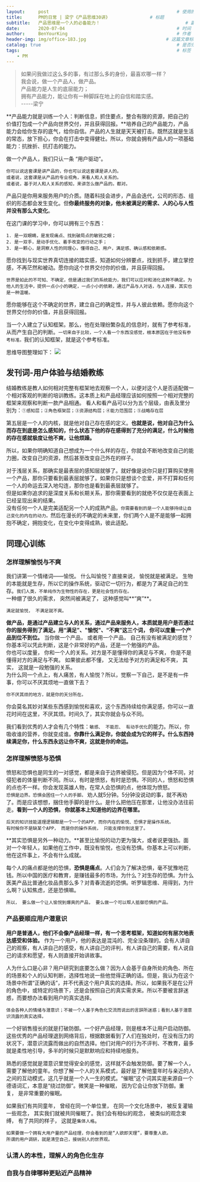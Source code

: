 ```yaml
---
layout:     post                                                # 使用的布局（不需要改）
title:      PM的日常 | 梁宁《产品思维30讲》               # 标题 
subtitle:   产品思维是一个人的必备能力！                                # 副标题
date:       2020-07-04                                          # 时间
author:     BenYourKing                                         # 作者
header-img: img/office-183.jpg                              # 这篇文章标题背景图片
catalog: true                                                   # 是否归档
tags:                                                           # 标签
    - PM
---
```


> 如果问我做过这么多的事，有过那么多的身份，最喜欢哪一样？          
> 我会说，做一个产品人，做产品。            
> 产品能力是人生的底层能力；          
> 拥有产品能力，能让你有一种脚踩在地上的自信和踏实感。        
>                          -----梁宁
  
       
**产品能力就是训练一个人：判断信息，抓住要点，整合有限的资源，把自己的价值打包成一个产品向世界交付，并且获得回报。**培养自己的产品能力，产品能力会给你生存的底气，给你自信。产品的人生就是天天被打击。既然这就是生活的常态，放下担心，你会在打击中变得健壮。所以，你就会拥有产品人的一项基础能力：抗挫折、抗打击的能力。            
                     
做一个产品人，我们只认一条 “用户驱动”。 

```
你可以说这套课是讲产品的，你也可以说这套课是讲人的。                    
或者说，这套课是从产品的专业视角，来看人和人关系的。                         
或者说，基于对人和人关系的感知，来讲怎么做产品的。都对。                      
```
        
产品只是你用来服务用户的介质。随着科技会进步，产品会迭代，公司的形态、组织的形态都会发生变化。但**你最终服务的对象，他未被满足的需求、人的心与人性并没有那么大变化**。
           
在这门课的学习中，你可以拥有三个东西：         
```
1. 是一双眼睛，是发现痛点、找到破局点的敏锐之眼；             
2. 是一双手，是动手优化、着手改变的行动之手；                     
3. 是一颗心，是洞察人性的同理心，懂得自己、用户，满足感、确认感和依赖感。             
```

愿你找到与现实世界真切连接的踏实感，知道如何分辨要点，找到抓手，建立掌控感，不再茫然和被动。愿你向这个世界交付你的价值，并且获得回报。           
```
世界是如此的不可知、不确定，但是通过我们的系统能力，我们可以应对和消化这种不确定。为他人的生活中，提供一点小小的确定，一点小小的依赖，通过产品与人对话，与人连接，其实也是一种温暖。        
```
愿你能够在这个不确定的世界，建立自己的确定性，并与人彼此依赖。愿你向这个世界交付你的价值，并且获得回报。          
                
当一个人建立了认知框架。那么，他在处理纷繁杂乱的信息时，就有了参考标准，从而产生自己的判断。`一切来自于比较，一个人看一个东西没感觉，根本原因在于他没有参考标准。`我们的认知框架，就是这个参考标准。        
             
                            
思维导图整理如下：
![](https://i.loli.net/2020/08/25/rHt7MjdLCqvI8Ap.jpg)              
                    
                    
## 发刊词-用户体验与结婚教练    
结婚教练是教人如何相对完整有框架地去观察一个人，以便对这个人是否适配做一个相对客观的判断的培训教练。这本质上和产品经理应该如何按照一个相对完整的框架来观察和判断一款产品相通。
看人和看产品可以分为五个层级，由表及里分别为：`①感知层；②角色框架层；③资源结构层；④能力范围层；⑤战略存在层 `

第五层是一个人的内核，就是他对自己存在感的定义。**也就是说，他对自己为什么而存在到底是怎么感知的，什么状态下他的存在感得到了充分的满足，什么时候他的存在感就极度让他不爽，让他烦躁。**         

所以，如果你明确知道自己想成为一个什么样的存在，你就会不断地改变自己的能力圈，改变自己的资源，然后甚至改变自己外在的样子。       

对于浅层关系，那确实是最表层的感知层就够了。就好像是说你只是打算购买使用一个产品，那你只要看到最表层就够了。如果你只是想谈个恋爱，并不打算和任何一个人的命运去深入地勾连，那你也是看到最表层就够了。      
但是如果你追求的是深度关系和长期关系，那你需要看到的就绝不仅仅是在表面上已经呈现出来的结果。     
没有任何一个人是完美适配另一个人的成熟产品，`你需要看到的是一个人能够持续让自己变化的内在的动力。`然后在漫长的不确定的未来里，你们两个人是不是能够一起拥抱不确定，拥抱变化，在变化中变得成熟，彼此适配。              

## 同理心训练
### 怎样理解愉悦与不爽
         
我们讲第一个情绪词——愉悦。 什么叫愉悦？直接来说， 愉悦就是被满足。
生物的本能就是生存，所以它的操作系统，驱动它一切行为，都是为了满足自己的生存。`我们人类，不单纯作为生物性的存在，更是社会性的存在。`          
一种绷了很久的需求， 突然间被满足了， 这种感觉叫**“爽”**。              

```
满足就愉悦， 不满足就不爽。
```
**做产品，是通过产品建立与人的关系，通过产品来服务人，本质就是用户是否通过你的服务得到了满足。用“满足”、"愉悦"、“不爽”这三个词， 你可以度量一个产品到位不到位。** 当你做一个产品， 或者用一个产品， 自己有没有被满足的感觉？你基本可以凭此判断，这是个非常好的产品，还是一个勉强的产品。       
你也可以度量， 你和一个人的关系。对方是不是懂得你的满足与不爽， 你是不是懂得对方的满足与不爽。 如果彼此都不懂， 又无法给予对方的满足和不爽， 其实， 这就是一段勉强的关系。            
为什么同一个点上，有人痛苦，有人愉悦？所以，觉察一下自己，是不是有一件事，你可以不厌其烦地一直做下去？
```
你不厌其烦的地方，就是你的天分所在。
```
你会莫名其妙对某些东西感到愉悦和喜欢，这个东西持续给你满足感，你可以一直花时间在这里，不厌其烦。时间久了，其实你就会与众不同。          
              
我们看到优秀的人才会有几个特性：`敏感、 不能忍、 有动手优化`的能力。所以，你吸收谁的营养，你就变成谁。**你靠什么满足你，你就会成为它的样子。什么东西持续满足你，什么东西永远让你不爽，这就是你的命运。**           
                        
### 怎样理解愤怒与恐惧

愤怒和恐惧也是同生的一对感觉，都是来自于边界被侵犯。但是因为个体不同，对侵犯者的体量判断不同。所以，有时是愤怒，有时是恐惧。不同的人，愤怒和恐惧的点也不一样。你会发现英雄人物，在常人会恐惧的点，他体现为愤怒。        
`恐惧是边界。恐惧会困住一个人的手脚。` 劝人就5分钟。5分钟没说动的事，就不再劝了。而是应该想想，捆住他手脚的是什么。是什么把他压在那里，让他没办法往前走。**看到一个人的恐惧， 你就基本上知道他的边界在哪里。**

```
后天的知识技能道理逻辑都是一个一个的APP，而你内在的愉悦、恐惧才是操作系统。         
有时候你不是缺某个APP， 而是你的操作系统， 只能支撑你到这里了。           
``` 

**其实恐惧是另外一种动力。**甚至比愉悦的动力更为强大，或者说更强劲。面对一个年轻人，如果他在工作中，既没有愉悦，也没有恐惧。你基本上可以判断，他在这件事上，不会有什么成就。
        
每个人的痛点都是他的恐惧，**恐惧是痛点**。人们会为了解决恐惧，毫不犹豫地花钱。所以中国的医疗和教育，是赚钱最多的市场，为什么？对生存的恐惧。为什么医美产品比普通化妆品贵那么多？对青春流逝的恐惧。听罗辑思维、用得到，为什么啊？认知焦虑，还是恐惧嘛。          

```所以， 要么做一个让人愉悦到爆爽的产品， 要么做一个可以帮人抵御恐惧的产品。```
        

### 产品要顺应用户潜意识

**用户是普通人，他们不会像产品经理一样，有一个思考框架，知道如何有层次地表达感受和体验。** 作为一个用户，他的表达是混沌的、完全没条理的。会有人讲自己的观察，有人讲自己的感受，有人讲自己的评判，有人讲自己的需要，有人说自己的请求和愿望，有人则直接开始讲故事。         

人为什么口是心非？用户研究到底要怎么做？因为人会基于自身所处的角色、所在的场景和个人的认知判断，选择性地说一些他觉得正确的话。但是，我认为在这个场景中所谓“正确的话”，并不代表这个用户真实的选择。所以，如果我不是在公开的角色中，或特定的场景下，还是会按照自己的真实需求来。所以不要被言辞迷惑，而要想办法看到用户的真实选择。
```
体会各种人的情绪与潜意识；不被一个人基于角色化交流而说出的言辞所迷惑；看到人基于潜意识流露的真实选择。
```
一个好销售擅长的就是打破防御。一个好产品经理，则是根本不让用户启动防御。这些优秀的产品经理退到网络背后，根据数据看到了人们在独处时，在没有压力的状况下，潜意识流露而做出的自然选择。他们对用户的行为不评判、不教育，最多就是柔性地引导，多半的时候只是默默响应和持续地服务。

熟悉的感觉就是潜意识里觉得安全的感觉，这样就不会触发防御。要了解一个人，需要了解他的童年。你想了解一个人的关系模式，最好是了解他童年时与亲近的人之间的互动模式，这几乎就是一个人一生的模式。“催眠”这个词其实是来源自一个德语词汇，本意是“绕过防御”。微笑是一种催眠， 因为它会让你放下防御。重复， 是非常重要的催眠。

如果我们有共同童年， 曾经在同一个单位里， 在同一个文化场景中， 被反复灌输一些观念， 其实我们就被共同催眠了。我们会有相似的观念， 被类似的观念束缚， 有了共同的样子， 这就是`集体人格`。
            
```
如果要做一个拥有大用户量的产品经理，你会看到的是“人欲即天理”，要尊重人欲。
所谓的用户调研，就是清空自己，接纳别人的世界观。         
```
        
### 认清人的本性，理解人的角色化生存
       
### 自我与自律哪种更贴近产品精神
        
        
        
        
        
        
        



















